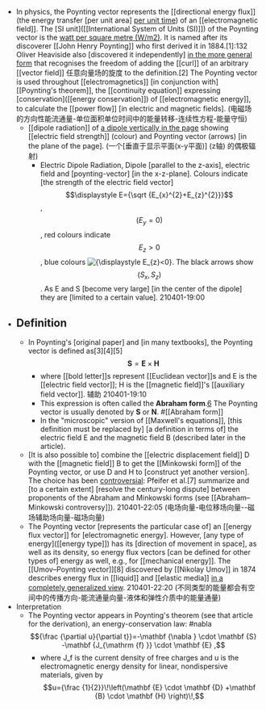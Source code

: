 - In physics, the Poynting vector represents the [[directional energy flux]] (the energy transfer [per unit area] [per unit time](((zo8rkgJ6e)))) of an [[electromagnetic field]]. The [SI unit]([[International System of Units (SI)]]) of the Poynting vector is the [watt per square metre (W/m2)](((nWcRFOC0U))). It is named after its discoverer [[John Henry Poynting]] who first derived it in 1884.[1]:132 Oliver Heaviside also [discovered it independently] [in the more general form](((Mj-BJTQrE))) that recognises the freedom of adding the [[curl]] of an arbitrary [[vector field]] 任意向量场的旋度 to the definition.[2] The Poynting vector is used throughout [[electromagnetics]] [in conjunction with] [[Poynting's theorem]], the [[continuity equation]] expressing [conservation]([[energy conservation]]) of [[electromagnetic energy]], to calculate the [[power flow]] [in electric and magnetic fields].
(电磁场的方向性能流通量-单位面积单位时间中的能量转移-连续性方程-能量守恒)
    - [[dipole radiation]] of [a dipole vertically in the page](https://en.wikipedia.org/wiki/File:DipoleRadiation.gif) showing [[electric field strength]] (colour) and Poynting vector (arrows) [in the plane of the page].
(一个[垂直于显示平面(x-y平面)] (z轴) 的偶极辐射)
        - Electric Dipole Radiation, Dipole [parallel to the z-axis], electric field and [poynting-vector] [in the x-z-plane]. Colours indicate [the strength of the electric field vector] $$\displaystyle E={\sqrt {E_{x}^{2}+E_{z}^{2}}}$$, $$\displaystyle (E_{y}=0)$$, red colours indicate $$\displaystyle E_{z}>0$$, blue colours ![{\displaystyle E_{z}<0}](https://wikimedia.org/api/rest_v1/media/math/render/svg/245bc78b938abc0e7b27b5557d2de4d3cb9787e0). The black arrows show $$\displaystyle (S_{x},S_{z})$$. As E and S [become very large] [in the center of the dipole] they are [limited to a certain value].
210401-19:00
- ## Definition
    - In Poynting's [original paper] and [in many textbooks], the Poynting vector is defined as[3][4][5]   
$$\mathbf {S} =\mathbf {E} \times \mathbf {H} $$
        - where [[bold letter]]s represent [[Euclidean vector]]s and
E is the [[electric field vector]];
H is the [[magnetic field]]'s [[auxiliary field vector]]. 辅助
210401-19:10
        - This expression is often called the __Abraham form__.[6](https://en.wikipedia.org/wiki/Poynting_vector#cite_note-Kinsler2009-6) The Poynting vector is usually denoted by **S** or **N**. #[[Abraham form]]
        - In the "microscopic" version of [[Maxwell's equations]], [this definition must be replaced by] [a definition in terms of] the electric field E and the magnetic field B (described later in the article).
    - [It is also possible to] combine the [[electric displacement field]] D with the [[magnetic field]] B to get the [[Minkowski form]] of the Poynting vector, or use D and H to [construct yet another version]. The choice has been [controversial](((GesZfgDb6))): Pfeifer et al.[7] summarize and [to a certain extent] [resolve the century-long dispute] between proponents of the Abraham and Minkowski forms (see [[Abraham–Minkowski controversy]]).
210401-22:05
(电场向量-电位移场向量--磁场辅助场向量-磁场向量)
    - The Poynting vector [represents the particular case of] an [[energy flux vector]] for [electromagnetic energy]. However, [any type of energy]([[energy type]]) has its [direction of movement in space], as well as its density, so energy flux vectors [can be defined for other types of] energy as well, e.g., for [[mechanical energy]]. The [[Umov–Poynting vector]][8] discovered by [[Nikolay Umov]] in 1874 describes energy flux in [[liquid]] and [[elastic media]] [in a completely generalized view](((P8N53U1xc))).
210401-22:20
(不同类型的能量都会有空间中的传播方向-能流通量向量-液体和弹性介质中的能量通量)
- Interpretation
    - The Poynting vector appears in Poynting's theorem (see that article for the derivation), an energy-conservation law: #nabla 
$${\frac {\partial u}{\partial t}}=-\mathbf {\nabla } \cdot \mathbf {S} -\mathbf {J_{\mathrm {f} }} \cdot \mathbf {E} ,$$
        - where J_f is the current density of free charges and u is the electromagnetic energy density for linear, nondispersive materials, given by
$$u={\frac {1}{2}}\!\left(\mathbf {E} \cdot \mathbf {D} +\mathbf {B} \cdot \mathbf {H} \right)\!,$$
